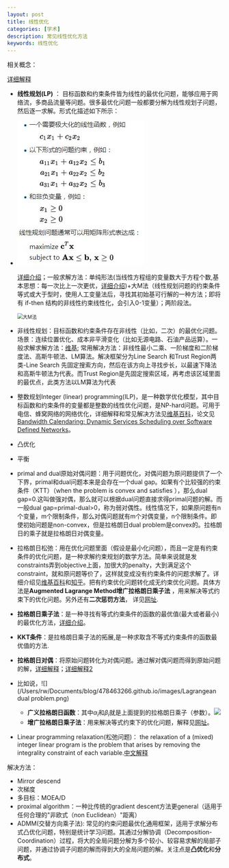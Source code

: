 ```yaml
---
layout: post
title: 线性优化
categories: [学术]
description: 常见线性优化方法
keywords: 线性优化
---
```


相关概念：

[详细解释](https://blog.csdn.net/frostime/article/details/90291392)

* **线性规划(LP)** ： 目标函数和约束条件皆为线性的最优化问题，能够应用于网络流，多商品流量等问题。很多最优化问题一般都要分解为线性规划子问题，然后逐一求解。形式化描述如下所示：

* ![线性规划](../images/LP.jpg)

  [详细介绍](https://zh.wikipedia.org/wiki/%E7%BA%BF%E6%80%A7%E8%A7%84%E5%88%92)；一般求解方法：单纯形法(当线性方程组的变量数大于方程个数,基本思想：每一次比上一次更优，[详细介绍](https://www.hrwhisper.me/introduction-to-simplex-algorithm/))+大M法（线性规划问题的约束条件等式或大于型时，使用人工变量法后，寻找其初始基可行解的一种方法；即将有 if-then 结构的非线性约束线性化，会引入0-1变量）；两阶段法。

  <img src="/Users/rw/Documents/blog/478463266.github.io/images/大M法.png" alt="大M法" style="zoom:80%;" />

* 非线性规划：目标函数和约束条件存在非线性（比如，二次）的最优化问题。场景：连续位置优化、成本非平滑变化（比如无源电路、石油产品运算）。一般求解求解方法：[维基]([https://zh.wikipedia.org/wiki/%E9%9D%9E%E7%BA%BF%E6%80%A7%E8%A7%84%E5%88%92](https://zh.wikipedia.org/wiki/非线性规划)); 常用解决方法：非线性最小二乘、一阶梯度和二阶梯度法、高斯牛顿法、LM算法。解决框架分为Line Search 和Trust Region两类-Line Search 先固定搜索方向，然后在该方向上寻找步长，以最速下降法和高斯牛顿法为代表。而Trust Region是先固定搜索区域，再考虑该区域里面的最优点，此类方法以LM算法为代表

* 整数规划Integer (linear) programming(ILP)，是一种数学优化模型，其中目标函数和约束条件的变量都是整数的线性优化问题，是NP-hard问题。可用于电信、蜂窝网络的网络优化，详细解释和常见解决方法见[维基百科](https://en.wikipedia.org/wiki/Integer_programming)，论文见[Bandwidth Calendaring: Dynamic Services Scheduling over Software Defined Networks](http://ieeexplore.ieee.org/abstract/document/7510888/)。

* 凸优化

* 平衡

* primal and dual原始对偶问题：用于问题优化，对偶问题为原问题提供了一个下界，primal和dual问题本来是会存在一个dual gap。如果有个比较强的约束条件（KTT）（when the problem is convex and satisfies ），那么dual gap=0.这叫做强对偶，那么就可以根据dual问题直接求得primal问题的解。而一般dual gap=primal-dual>0，称为弱对偶性。线性情况下，如果原问题有n个变量，m个限制条件，那么对偶问题就有m个对偶变量，n个限制条件。即使初始问题是non-convex，但是拉格朗日dual problem是convex的。拉格朗日的乘子就是拉格朗日对偶变量。

* 拉格朗日松弛：用在优化问题里面（假设是最小化问题），而且一定是有约束条件的优化问题，是一种求解约束规划的数学方法。简单来说就是发constraints弄到objective上面，加很大的penalty，大到满足这个constraint，就和原问题等价了，这样就变成没有约束条件的问题求解了。详细介绍见[维基百科](https://en.wikipedia.org/wiki/Lagrangian_relaxation)和[知乎](https://www.zhihu.com/question/21345731/answer/57182129)。把有约束优化问题转化成无约束优化问题。具体方法是**Augmented Lagrange Method增广拉格朗日乘子法** ，用来解决等式约束下的优化问题。另外还有**二次惩罚方法**， 详见[网址](http://blog.csdn.net/fangqingan_java/article/details/50001843).

* **拉格朗日乘子法**：是一种寻找有等式约束条件的函数的最优值(最大或者最小)的最优化方法，[详细介绍](https://blog.csdn.net/sinat_17496535/article/details/52103852)。

* **KKT条件**：是拉格朗日乘子法的拓展,是一种求取含不等式约束条件的函数最优值的方法. 

* **拉格朗日对偶**：将原始问题转化为对偶问题。通过解对偶问题而得到原始问题的解，[详细解释](https://www.cnblogs.com/90zeng/p/Lagrange_duality.html)；[详细解释2](https://blog.csdn.net/frostime/article/details/90291392)

* 比如说，![](/Users/rw/Documents/blog/478463266.github.io/images/Lagrangean dual problem.png)


  * **广义拉格朗日函数**：其中$\alpha_i$和$\beta_i$就是上面提到的拉格朗日乘子（参数）。![](/Users/rw/Documents/blog/478463266.github.io/images/广义拉格朗日函数.jpg)
  * **增广拉格朗日乘子法**：用来解决等式约束下的优化问题，解释见[网址](https://www.cnblogs.com/lochan/p/6000678.html)。

* Linear programming relaxation(松弛问题)： the relaxation of a (mixed) integer linear program is the problem that arises by removing the integrality constraint of each variable.[中文解释]([https://baike.baidu.com/item/%E6%9D%BE%E5%BC%9B%E9%97%AE%E9%A2%98/22110248?fr=aladdin](https://baike.baidu.com/item/松弛问题/22110248?fr=aladdin))

解决方法：

* Mirror descend
* 次梯度
* 多目标：MOEA/D
* proximal algorithm：一种比传统的gradient descent方法更general（适用于任何合理的"非欧式（non Euclidean）"距离）
* ADMM(交替方向乘子法): 常见的约束问题最优化通用框架，适用于求解分布式凸优化问题，特别是统计学习问题。其通过分解协调（Decomposition-Coordination）过程，将大的全局问题分解为多个较小、较容易求解的局部子问题，并通过协调子问题的解而得到大的全局问题的解。关注点是**凸优化**和**分布式**。